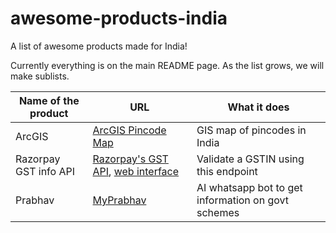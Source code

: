 # awesome-products-india
A list of awesome products made for India!

Currently everything is on the main README page. As the list grows, we will make sublists.

| Name of the product  | URL                                                                                             | What it does                        |
|----------------------|-------------------------------------------------------------------------------------------------|-------------------------------------|
| ArcGIS               | [ArcGIS Pincode Map](https://www.arcgis.com/home/item.html?id=e1e9c110611b4e3383a3169901576544) | GIS map of pincodes in India        |
| Razorpay GST info API| [Razorpay's GST API](https://razorpay.com/api/gstin/29AAMCA0812H1ZS), [web interface](https://razorpay.com/gst-number-search/)  | Validate a GSTIN using this endpoint|
| Prabhav              | [MyPrabhav](https://myprabhav.org/)                                               | AI whatsapp bot to get information on govt schemes|

